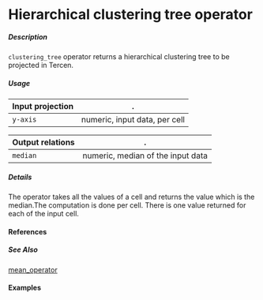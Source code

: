 # Hierarchical clustering tree operator

##### Description

`clustering_tree` operator returns a hierarchical clustering tree to be projected in Tercen.

##### Usage

Input projection|.
---|---
`y-axis`        | numeric, input data, per cell 

Output relations|.
---|---
`median`        | numeric, median of the input data

##### Details
The operator takes all the values of a cell and returns the value which is the median.The computation is done per cell. There is one value returned for each of the input cell.

#### References


##### See Also

[mean_operator](https://github.com/tercen/mean_operator)
#### Examples
